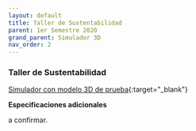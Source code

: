 ```yaml
---
layout: default
title: Taller de Sustentabilidad
parent: 1er Semestre 2020
grand_parent: Simulador 3D
nav_order: 2
---
```


### Taller de Sustentabilidad

[Simulador con modelo 3D de prueba](http://udesa.cristianreynaga.com/simulador_sustentabilidad_r115/){:target="_blank"}

**Especificaciones adicionales**

a confirmar.
